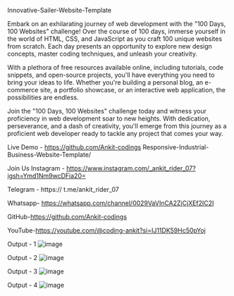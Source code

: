 Innovative-Sailer-Website-Template

Embark on an exhilarating journey of web development with the "100 Days, 100 Websites" challenge! Over the course of 100 days, immerse yourself in the world of HTML, CSS, and JavaScript as you craft 100 unique websites from scratch. Each day presents an opportunity to explore new design concepts, master coding techniques, and unleash your creativity.

With a plethora of free resources available online, including tutorials, code snippets, and open-source projects, you'll have everything you need to bring your ideas to life. Whether you're building a personal blog, an e-commerce site, a portfolio showcase, or an interactive web application, the possibilities are endless.

Join the "100 Days, 100 Websites" challenge today and witness your proficiency in web development soar to new heights. With dedication, perseverance, and a dash of creativity, you'll emerge from this journey as a proficient web developer ready to tackle any project that comes your way.

Live Demo - https://github.com/Ankit-codings Responsive-Industrial-Business-Website-Template/

Join Us Instagram - https://www.instagram.com/_ankit_rider_07?igsh=Ymd1Nm9wcDFia20=

Telegram - https:// t.me/ankit_rider_07

Whatsapp- https://whatsapp.com/channel/0029VaVInCA2ZjCjXEf2IC2I

GitHub-https://github.com/Ankit-codings

YouTube-https://youtube.com/@coding-ankit?si=IJ11DK59Hc50pYoj

Output - 1
 ![image](https://github.com/Ankit-codings/Innovative-Sailer-Website-Template/assets/164986214/3a61e0fb-0a53-4712-ad2e-21486fc1181a)


Output - 2
 ![image](https://github.com/Ankit-codings/Innovative-Sailer-Website-Template/assets/164986214/3f53d939-9de2-4f56-854c-1f7987362e63)


Output - 3
 ![image](https://github.com/Ankit-codings/Innovative-Sailer-Website-Template/assets/164986214/8a120716-8283-45ec-b5f0-919eaee64465)


Output - 4
 ![image](https://github.com/Ankit-codings/Innovative-Sailer-Website-Template/assets/164986214/d0b770cf-2b62-43fa-b661-0b110f55fcea)
